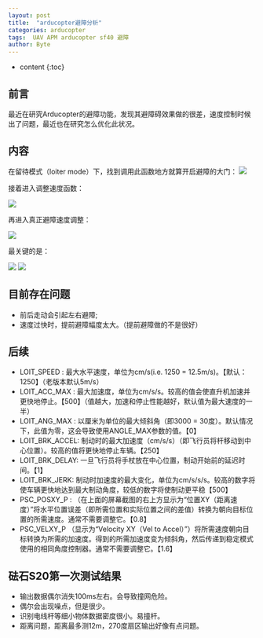 ```yaml
---
layout: post
title:  "arducopter避障分析"
categories: arducopter
tags:  UAV APM arducopter sf40 避障  
author: Byte
---
```


* content
{:toc}


## 前言

最近在研究Arducopter的避障功能，发现其避障碍效果做的很差，速度控制时候出了问题，最近也在研究怎么优化此状况。

##  内容
在留待模式（loiter mode）下，找到调用此函数地方就算开启避障的大门：
<img src="https://raw.githubusercontent.com/GKbytes/gkbytes.github.io/master/photos/Loiter_adjust_velocity.png"  >

接着进入调整速度函数：

<img src="https://raw.githubusercontent.com/GKbytes/gkbytes.github.io/master/photos/adjust_velocity.png"  >

再进入真正避障速度调整：

<img src="https://raw.githubusercontent.com/GKbytes/gkbytes.github.io/master/photos/adjust_velocity_p.png"  >

最关键的是：

<img src="https://raw.githubusercontent.com/GKbytes/gkbytes.github.io/master/photos/1.png" >
<img src="https://raw.githubusercontent.com/GKbytes/gkbytes.github.io/master/photos/2.png"  >

## 目前存在问题
* 前后走动会引起左右避障;
* 速度过快时，提前避障幅度太大。（提前避障做的不是很好）


## 后续
* LOIT_SPEED : 最大水平速度，单位为cm/s(i.e. 1250 = 12.5m/s)。【默认：1250】（老版本默认5m/s）
* LOIT_ACC_MAX : 最大加速度，单位为cm/s/s。较高的值会使直升机加速并更快地停止。【500】（值越大，加速和停止性能越好，默认值为最大速度的一半）
* LOIT_ANG_MAX : 以厘米为单位的最大倾斜角（即3000 = 30度）。默认情况下，此值为零，这会导致使用ANGLE_MAX参数的值。【0】
* LOIT_BRK_ACCEL: 制动时的最大加速度（cm/s/s）（即飞行员将杆移动到中心位置）。较高的值将更快地停止车辆。【250】
* LOIT_BRK_DELAY: 一旦飞行员将手杖放在中心位置，制动开始前的延迟时间。【1】
* LOIT_BRK_JERK: 制动时加速度的最大变化，单位为cm/s/s/s。较高的数字将使车辆更快地达到最大制动角度，较低的数字将使制动更平稳【500】
* PSC_POSXY_P : （在上面的屏幕截图的右上方显示为“位置XY（距离速度）”将水平位置误差（即所需位置和实际位置之间的差值）转换为朝向目标位置的所需速度。通常不需要调整它。【0.8】
* PSC_VELXY_P  （显示为“Velocity XY（Vel to Accel）”）将所需速度朝向目标转换为所需的加速度。得到的所需加速度变为倾斜角，然后传递到稳定模式使用的相同角度控制器。通常不需要调整它。【1.6】

## 砝石S20第一次测试结果
* 输出数据偶尔消失100ms左右。会导致撞网危险。
* 偶尔会出现噪点，但是很少。
* 识别电线杆等细小物体数据密度很小。易撞杆。
* 距离问题，距离最多测12m，270度扇区输出好像有点问题。
